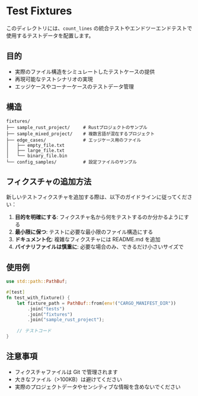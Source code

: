 # Test Fixtures

このディレクトリには、`count_lines` の統合テストやエンドツーエンドテストで使用するテストデータを配置します。

## 目的

- 実際のファイル構造をシミュレートしたテストケースの提供
- 再現可能なテストシナリオの実現
- エッジケースやコーナーケースのテストデータ管理

## 構造

```
fixtures/
├── sample_rust_project/     # Rustプロジェクトのサンプル
├── sample_mixed_project/    # 複数言語が混在するプロジェクト
├── edge_cases/              # エッジケース用のファイル
│   ├── empty_file.txt
│   ├── large_file.txt
│   └── binary_file.bin
└── config_samples/          # 設定ファイルのサンプル
```

## フィクスチャの追加方法

新しいテストフィクスチャを追加する際は、以下のガイドラインに従ってください：

1. **目的を明確にする**: フィクスチャ名から何をテストするのか分かるようにする
2. **最小限に保つ**: テストに必要な最小限のファイル構造にする
3. **ドキュメント化**: 複雑なフィクスチャには README.md を追加
4. **バイナリファイルは慎重に**: 必要な場合のみ、できるだけ小さいサイズで

## 使用例

```rust
use std::path::PathBuf;

#[test]
fn test_with_fixture() {
    let fixture_path = PathBuf::from(env!("CARGO_MANIFEST_DIR"))
        .join("tests")
        .join("fixtures")
        .join("sample_rust_project");
    
    // テストコード
}
```

## 注意事項

- フィクスチャファイルは Git で管理されます
- 大きなファイル（>100KB）は避けてください
- 実際のプロジェクトデータやセンシティブな情報を含めないでください
